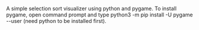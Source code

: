 A simple selection sort visualizer using python and pygame. To install pygame, open command prompt and type python3 -m pip install -U pygame --user (need python to be installed first).
